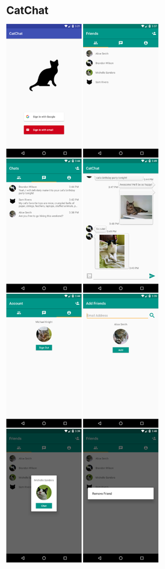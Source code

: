 # CatChat

<img src="https://github.com/channancy/cat-chat/blob/master/google-play-store-assets/01%20-%20CatChat-Launch.png" width="200"> <img src="https://github.com/channancy/cat-chat/blob/master/google-play-store-assets/02%20-%20CatChat-Friends.png" width="200"> <img src="https://github.com/channancy/cat-chat/blob/master/google-play-store-assets/03%20-%20CatChat-Chats.png" width="200"> <img src="https://github.com/channancy/cat-chat/blob/master/google-play-store-assets/04%20-%20CatChat-Messages.png" width="200"> <img src="https://github.com/channancy/cat-chat/blob/master/google-play-store-assets/05%20-%20CatChat-Account.png" width="200"> <img src="https://github.com/channancy/cat-chat/blob/master/google-play-store-assets/06%20-%20CatChat-AddFriends.png" width="200"> <img src="https://github.com/channancy/cat-chat/blob/master/google-play-store-assets/07%20-%20CatChat-FriendsClick.png" width="200"> <img src="https://github.com/channancy/cat-chat/blob/master/google-play-store-assets/08%20-%20CatChat-RemoveFriend.png" width="200">
